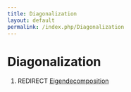 ```yaml
---
title: Diagonalization
layout: default
permalink: /index.php/Diagonalization
---
```


# Diagonalization

1. REDIRECT [Eigendecomposition](Eigendecomposition)